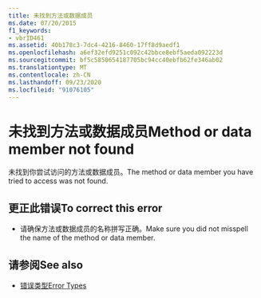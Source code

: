 ```yaml
---
title: 未找到方法或数据成员
ms.date: 07/20/2015
f1_keywords:
- vbrID461
ms.assetid: 40b178c3-7dc4-4216-8460-17ff8d9aedf1
ms.openlocfilehash: a6ef32efd9251c092c42bbce8ebf5aeda092223d
ms.sourcegitcommit: bf5c5850654187705bc94cc40ebfb62fe346ab02
ms.translationtype: MT
ms.contentlocale: zh-CN
ms.lasthandoff: 09/23/2020
ms.locfileid: "91076105"
---
```

# <a name="method-or-data-member-not-found"></a><span data-ttu-id="10fa8-102">未找到方法或数据成员</span><span class="sxs-lookup"><span data-stu-id="10fa8-102">Method or data member not found</span></span>

<span data-ttu-id="10fa8-103">未找到你尝试访问的方法或数据成员。</span><span class="sxs-lookup"><span data-stu-id="10fa8-103">The method or data member you have tried to access was not found.</span></span>  
  
## <a name="to-correct-this-error"></a><span data-ttu-id="10fa8-104">更正此错误</span><span class="sxs-lookup"><span data-stu-id="10fa8-104">To correct this error</span></span>  
  
- <span data-ttu-id="10fa8-105">请确保方法或数据成员的名称拼写正确。</span><span class="sxs-lookup"><span data-stu-id="10fa8-105">Make sure you did not misspell the name of the method or data member.</span></span>  
  
## <a name="see-also"></a><span data-ttu-id="10fa8-106">请参阅</span><span class="sxs-lookup"><span data-stu-id="10fa8-106">See also</span></span>

- [<span data-ttu-id="10fa8-107">错误类型</span><span class="sxs-lookup"><span data-stu-id="10fa8-107">Error Types</span></span>](../programming-guide/language-features/error-types.md)
